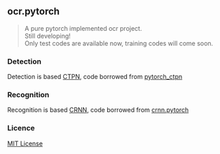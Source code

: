 ## ocr.pytorch
> A pure pytorch implemented ocr project.  
Still developing!  
Only test codes are available now, training codes will come soon. 
### Detection
Detection is based [CTPN](https://arxiv.org/abs/1609.03605), code borrowed from 
[pytorch_ctpn](https://github.com/opconty/pytorch_ctpn)
### Recognition
Recognition is based [CRNN](http://arxiv.org/abs/1507.05717), code borrowed from
[crnn.pytorch](https://github.com/meijieru/crnn.pytorch)
### Licence
[MIT License](https://opensource.org/licenses/MIT)
